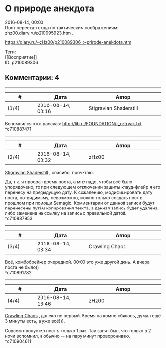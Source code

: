О природе анекдота
==================

  
2016-08-14, 00:00  
 Пост переехал сюда по тактическим соображениям:  [zhz00.diary.ru/p210095923.htm](О%20природе%20анекдота)  .   
  
<https://diary.ru/~zHz00/p210089306_o-prirode-anekdota.htm>  
  
Теги:  
[[Восприятие]]  
ID: p210089306  


Комментарии: 4
--------------

  


---



|         #         |              Дата              |                     Автор                     |           ID           |
| --- | --- | --- | --- |
| (1/4) | 2016-08-14, 00:16 | Stigravian Shaderstill | c710887471 |

  
  Вспомнился этот рассказ: <http://lib.ru/FOUNDATION/r_ostryak.txt>    
 ^c710887471

---



|         #         |              Дата              |                     Автор                     |           ID           |
| --- | --- | --- | --- |
| (2/4) | 2016-08-14, 00:32 | zHz00 | c710887953 |

  
  [Stigravian Shaderstill](http://stigravian.diary.ru "Science, Death, Rock-n-Roll")  , спасибо, прочитаю.   
   
 Да, т.к. я просрал время поста, а мне надо, чтобы всё было упорядочено, то при следующем отключении защиты клауд-флейр я его перенесу на предыдущую дату. К сожалению, модифицировать дату поста, по-видимому, невозможно, можно только создать пост в прошлом при помощи Semagic. Комментарии от данной записи будут перенесены путём копирования текста, а данная запись будет удалена, либо заменена на ссылку на запись с правильной датой.   
 ^c710887953

---



|         #         |              Дата              |                     Автор                     |           ID           |
| --- | --- | --- | --- |
| (3/4) | 2016-08-14, 08:34 | Crawling Chaos | c710891782 |

  
 Всё, комбобрейкер очередной. 00:00 это уже другой день. А вчера поста не было))   
 ^c710891782

---



|         #         |              Дата              |                     Автор                     |           ID           |
| --- | --- | --- | --- |
| (4/4) | 2016-08-14, 16:46 | zHz00 | c710904611 |

  
  [Crawling Chaos](http://degozaru.diary.ru "de gozaru")  , далеко не первый. Время на компе сбилось, думал ещё 3 минуты есть, а уже всё))).   
   
 Совсем пропустил пост я только 1 раз. Так занят был, что только в 2 ночи вспомнил, а обычно -- на пару минут проворониваю.   
 ^c710904611